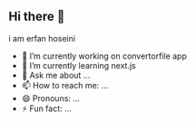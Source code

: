 ## Hi there 👋

i am erfan hoseini
 
- 🔭 I’m currently working on convertorfile app
- 🌱 I’m currently learning next.js
- 💬 Ask me about ...
- 📫 How to reach me: ...
- 😄 Pronouns: ...
- ⚡ Fun fact: ...
 

